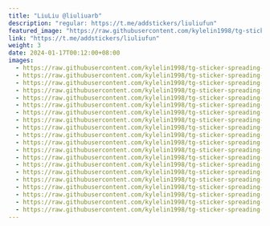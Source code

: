 ```yaml
---
title: "LiuLiu @liuliuarb"
description: "regular: https://t.me/addstickers/liuliufun"
featured_image: "https://raw.githubusercontent.com/kylelin1998/tg-sticker-spreading-worldwide-images/main/img/c3fbb522-b485-42e7-8d3a-ac82e3e309ab.jpg"
link: "https://t.me/addstickers/liuliufun"
weight: 3
date: 2024-01-17T00:12:00+08:00
images:
  - https://raw.githubusercontent.com/kylelin1998/tg-sticker-spreading-worldwide-images/main/img/c3fbb522-b485-42e7-8d3a-ac82e3e309ab.jpg
  - https://raw.githubusercontent.com/kylelin1998/tg-sticker-spreading-worldwide-images/main/img/90083a97-808c-4518-9325-6887c0208292.jpg
  - https://raw.githubusercontent.com/kylelin1998/tg-sticker-spreading-worldwide-images/main/img/1e0db644-ecfc-41b8-9abd-95507eaa55f8.jpg
  - https://raw.githubusercontent.com/kylelin1998/tg-sticker-spreading-worldwide-images/main/img/a060e373-f76c-49cd-bd61-9ce34b0085eb.jpg
  - https://raw.githubusercontent.com/kylelin1998/tg-sticker-spreading-worldwide-images/main/img/ca4d723b-cd0b-4233-b5fd-84a6de3097af.jpg
  - https://raw.githubusercontent.com/kylelin1998/tg-sticker-spreading-worldwide-images/main/img/d8699d54-d853-4ab8-a15c-77e2dc2604a5.jpg
  - https://raw.githubusercontent.com/kylelin1998/tg-sticker-spreading-worldwide-images/main/img/880c0f65-d905-423c-9ff4-07cc5a74d515.jpg
  - https://raw.githubusercontent.com/kylelin1998/tg-sticker-spreading-worldwide-images/main/img/eb1c1954-3be3-48c5-a58c-c48dbccd851c.jpg
  - https://raw.githubusercontent.com/kylelin1998/tg-sticker-spreading-worldwide-images/main/img/56afeaa5-9891-4946-b83b-c4c5d119e38e.jpg
  - https://raw.githubusercontent.com/kylelin1998/tg-sticker-spreading-worldwide-images/main/img/6ee09bc9-54c8-49f6-a5c1-6cee6e1bb771.jpg
  - https://raw.githubusercontent.com/kylelin1998/tg-sticker-spreading-worldwide-images/main/img/4a9ef038-d9e8-4b7b-91db-c399f2c8c144.jpg
  - https://raw.githubusercontent.com/kylelin1998/tg-sticker-spreading-worldwide-images/main/img/2da9faf8-dc37-44e0-9934-425defe32977.jpg
  - https://raw.githubusercontent.com/kylelin1998/tg-sticker-spreading-worldwide-images/main/img/c061cdb2-690c-4b97-9abd-6c50528a2931.jpg
  - https://raw.githubusercontent.com/kylelin1998/tg-sticker-spreading-worldwide-images/main/img/d889f2eb-4631-4d8b-aaa7-bb212db26d02.jpg
  - https://raw.githubusercontent.com/kylelin1998/tg-sticker-spreading-worldwide-images/main/img/e013f9d2-23d0-457c-a1d9-5f654ff8a027.jpg
  - https://raw.githubusercontent.com/kylelin1998/tg-sticker-spreading-worldwide-images/main/img/940e677b-5d85-4cdb-99d2-54854f14510a.jpg
  - https://raw.githubusercontent.com/kylelin1998/tg-sticker-spreading-worldwide-images/main/img/94f54887-fa17-4bf9-9a85-eeb20f347dc7.jpg
  - https://raw.githubusercontent.com/kylelin1998/tg-sticker-spreading-worldwide-images/main/img/63ce6e9a-ba69-4598-97e3-4ffba2d60b5f.jpg
  - https://raw.githubusercontent.com/kylelin1998/tg-sticker-spreading-worldwide-images/main/img/3109b2c3-0048-4b14-9b91-86f6b4e7f9f9.jpg
  - https://raw.githubusercontent.com/kylelin1998/tg-sticker-spreading-worldwide-images/main/img/995c198e-cc3d-411a-b63e-60d788346452.jpg
---
```


